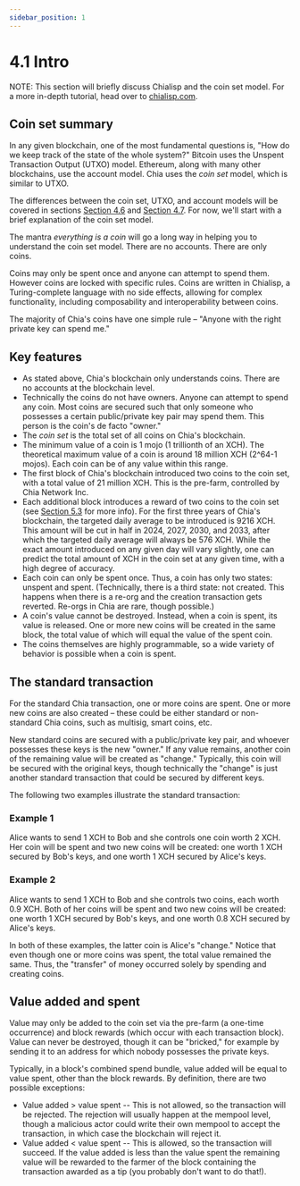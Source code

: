 ```yaml
---
sidebar_position: 1
---
```


# 4.1 Intro

NOTE: This section will briefly discuss Chialisp and the coin set model. For a more in-depth tutorial, head over to [chialisp.com](http://chialisp.com "Chialisp's official website").

## Coin set summary

In any given blockchain, one of the most fundamental questions is, "How do we keep track of the state of the whole system?" Bitcoin uses the Unspent Transaction Output (UTXO) model. Ethereum, along with many other blockchains, use the account model. Chia uses the _coin set_ model, which is similar to UTXO.

The differences between the coin set, UTXO, and account models will be covered in sections [Section 4.6](/docs/04coin-set-model/coin_set_vs_utxo "Section 4.6: Coin Set vs UTXO") and [Section 4.7](/docs/04coin-set-model/coin_set_vs_account "Section 4.7: Coin Set vs Account"). For now, we'll start with a brief explanation of the coin set model.

The mantra _everything is a coin_ will go a long way in helping you to understand the coin set model. There are no accounts. There are only coins.

Coins may only be spent once and anyone can attempt to spend them. However coins are locked with specific rules. Coins are written in Chialisp, a Turing-complete language with no side effects, allowing for complex functionality, including composability and interoperability between coins.

The majority of Chia's coins have one simple rule – "Anyone with the right private key can spend me."

## Key features

* As stated above, Chia's blockchain only understands coins. There are no accounts at the blockchain level.
* Technically the coins do not have owners. Anyone can attempt to spend any coin. Most coins are secured such that only someone who possesses a certain public/private key pair may spend them. This person is the coin's de facto "owner."
* The _coin set_ is the total set of all coins on Chia's blockchain.
* The minimum value of a coin is 1 mojo (1 trillionth of an XCH). The theoretical maximum value of a coin is around 18 million XCH (2^64-1 mojos). Each coin can be of any value within this range.
* The first block of Chia's blockchain introduced two coins to the coin set, with a total value of 21 million XCH. This is the pre-farm, controlled by Chia Network Inc.
* Each additional block introduces a reward of two coins to the coin set (see [Section 5.3](/docs/05block-validation/block_rewards#farmer-vs-pool-reward "Section 5.3 Farmer vs Pool Reward") for more info). For the first three years of Chia's blockchain, the targeted daily average to be introduced is 9216 XCH. This amount will be cut in half in 2024, 2027, 2030, and 2033, after which the targeted daily average will always be 576 XCH. While the exact amount introduced on any given day will vary slightly, one can predict the total amount of XCH in the coin set at any given time, with a high degree of accuracy.
* Each coin can only be spent once. Thus, a coin has only two states: unspent and spent. (Technically, there is a third state: not created. This happens when there is a re-org and the creation transaction gets reverted. Re-orgs in Chia are rare, though possible.)
* A coin's value cannot be destroyed. Instead, when a coin is spent, its value is released. One or more new coins will be created in the same block, the total value of which will equal the value of the spent coin.
* The coins themselves are highly programmable, so a wide variety of behavior is possible when a coin is spent. 

## The standard transaction

For the standard Chia transaction, one or more coins are spent. One or more new coins are also created – these could be either standard or non-standard Chia coins, such as multisig, smart coins, etc.

New standard coins are secured with a public/private key pair, and whoever possesses these keys is the new "owner." If any value remains, another coin of the remaining value will be created as "change." Typically, this coin will be secured with the original keys, though technically the "change" is just another standard transaction that could be secured by different keys.

The following two examples illustrate the standard transaction:

### Example 1

Alice wants to send 1 XCH to Bob and she controls one coin worth 2 XCH. Her coin will be spent and two new coins will be created: one worth 1 XCH secured by Bob's keys, and one worth 1 XCH secured by Alice's keys.

### Example 2

Alice wants to send 1 XCH to Bob and she controls two coins, each worth 0.9 XCH. Both of her coins will be spent and two new coins will be created: one worth 1 XCH secured by Bob's keys, and one worth 0.8 XCH secured by Alice's keys.

In both of these examples, the latter coin is Alice's "change." Notice that even though one or more coins was spent, the total value remained the same. Thus, the "transfer" of money occurred solely by spending and creating coins.

## Value added and spent

Value may only be added to the coin set via the pre-farm (a one-time occurrence) and block rewards (which occur with each transaction block). Value can never be destroyed, though it can be "bricked," for example by sending it to an address for which nobody possesses the private keys.

Typically, in a block's combined spend bundle, value added will be equal to value spent, other than the block rewards. By definition, there are two possible exceptions:

* Value added > value spent -- This is not allowed, so the transaction will be rejected. The rejection will usually happen at the mempool level, though a malicious actor could write their own mempool to accept the transaction, in which case the blockchain will reject it.
* Value added < value spent -- This is allowed, so the transaction will succeed. If the value added is less than the value spent the remaining value will be rewarded to the farmer of the block containing the transaction awarded as a tip (you probably don't want to do that!).
